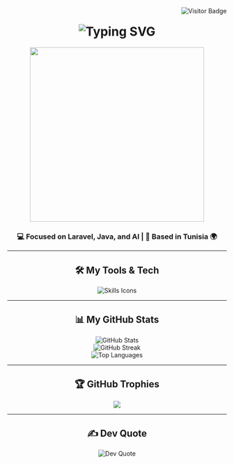 <!-- Visitor Badge -->
<img align="right" src="https://visitor-badge.laobi.icu/badge?page_id=abdou-dev.abdou-dev" alt="Visitor Badge"/>

<!-- Animated Intro -->
<h1 align="center">
  <img src="https://readme-typing-svg.demolab.com?font=Fira+Code&size=32&pause=1000&color=007BFF&center=true&vCenter=true&width=700&lines=👋+Hey+there!;I'm+Abdou+Ben+Hattab,+a+passionate+developer+from+Tunisia+🇹🇳" alt="Typing SVG" />
</h1>

<!-- Cool Coding GIF -->
<div align="center">
  <img src="https://raw.githubusercontent.com/abhisheknaiidu/abhisheknaiidu/master/code.gif" width="400"/>
</div>

<h3 align="center">💻 Focused on Laravel, Java, and AI | 📍 Based in Tunisia 🌍</h3>

---

<!-- Skills -->
<h2 align="center">🛠️ My Tools & Tech</h2>
<p align="center">
  <img src="https://skillicons.dev/icons?i=laravel,php,java,spring,vue,js,html,css,mysql,git,vscode,linux" alt="Skills Icons"/>
</p>

---

<!-- GitHub Stats -->
<h2 align="center">📊 My GitHub Stats</h2>
<p align="center">
  <img src="https://github-readme-stats.vercel.app/api?username=abdou-dev&theme=tokyonight&show_icons=true" alt="GitHub Stats" />
  <br/>
  <img src="https://github-readme-streak-stats.herokuapp.com?user=abdou-dev&theme=tokyonight" alt="GitHub Streak" />
  <br/>
  <img src="https://github-readme-stats.vercel.app/api/top-langs/?username=abdou-dev&layout=compact&theme=tokyonight" alt="Top Languages" />
</p>

---

<!-- GitHub Trophy -->
<h2 align="center">🏆 GitHub Trophies</h2>
<p align="center">
  <img src="https://github-profile-trophy.vercel.app/?username=abdou-dev&theme=gruvbox&no-frame=false&margin-w=10" />
</p>

---

<!-- Dev Quote -->
<h2 align="center">✍️ Dev Quote</h2>
<p align="center">
  <img src="https://quotes-github-readme.vercel.app/api?type=horizontal&theme=tokyonight" alt="Dev Quote"/>
</p>
